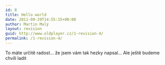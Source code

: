 ```yaml
---
id: 8
title: Hello world
date: 2011-09-29T14:55:15+00:00
author: Martin Malý
layout: revision
guid: http://www.oldplayer.cz/1-revision-4/
permalink: /1-revision-4/
---
```

To máte určitě radost&#8230; že jsem vám tak hezky napsal&#8230; Ale ještě budeme chvíli ladit

<div id="google_plus_one">
  <g:plusone></g:plusone>
</div>

<div id="fb_send_like">
</div>